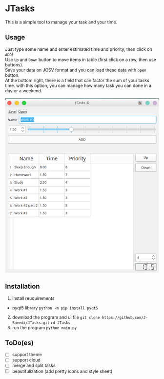 # JTasks
This is a simple tool to manage your task and your time.

## Usage
Just type some name and enter estimated time and priority, then click on `ADD`!<br>
Use `Up` and `Down` button to move items in table (first click on a row, then use buttons).<br>
Save your data on JCSV format and you can load these data with `open` button.<br>
At the bottom right, there is a field that can factor the sum of your tasks time. with this option, you can manage how many task you can done in a day or a weekend. <br><br>
![JTasks](/images/2023-01-18_19-39.png "screenshot from JTasks")


## Installation
1. install reuquirements
* pyqt5 library
`python -m pip install pyqt5`
2. download the program and ui file
`git clone https://github.com/J-Saeedi/JTasks.git`
`cd JTasks`
3. run the program
`python main.py`


## ToDo(es)
- [ ] support theme
- [ ] support cloud
- [ ] merge and split tasks
- [ ] beautifulization (add pretty icons and style sheet)
